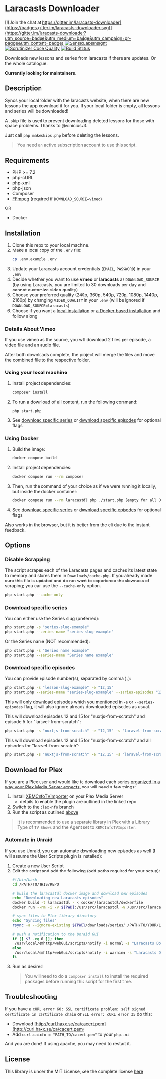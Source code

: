 # Laracasts Downloader

[![Join the chat at https://gitter.im/laracasts-downloader](https://badges.gitter.im/laracasts-downloader.svg)](https://gitter.im/laracasts-downloader?utm_source=badge&utm_medium=badge&utm_campaign=pr-badge&utm_content=badge)
[![SensioLabsInsight](https://insight.sensiolabs.com/projects/ac2fdb9a-222b-4244-b08e-af5d2f69845d/mini.png)](https://insight.sensiolabs.com/projects/ac2fdb9a-222b-4244-b08e-af5d2f69845d)
[![Scrutinizer Code Quality](https://scrutinizer-ci.com/g/iamfreee/laracasts-downloader/badges/quality-score.png?b=master)](https://scrutinizer-ci.com/g/iamfreee/laracasts-downloader/?branch=master)
[![Build Status](https://scrutinizer-ci.com/g/iamfreee/laracasts-downloader/badges/build.png?b=master)](https://scrutinizer-ci.com/g/iamfreee/laracasts-downloader/build-status/master)

Downloads new lessons and series from laracasts if there are updates. Or the
whole catalogue.

**Currently looking for maintainers.**


## Description

Syncs your local folder with the laracasts website, when there are new lessons the app download it for you. If your
local folder is empty, all lessons and series will be downloaded!

A .skip file is used to prevent downloading deleted lessons for those with space problems. Thanks to @vinicius73.

Just call `php makeskips.php` before deleting the lessons.

> You need an active subscription account to use this script.


## Requirements

- PHP >= 7.2
- php-cURL
- php-xml
- php-json
- Composer
- [FFmpeg](https://www.google.com/url?sa=t&rct=j&q=&esrc=s&source=web&cd=&cad=rja&uact=8&ved=2ahUKEwio6vX03pT7AhU0X_EDHSx9BMkQFnoECAkQAQ&url=https%3A%2F%2Fffmpeg.org%2F&usg=AOvVaw19lCX0sMAnAOlyM2Pvp5-v) (required if `DOWNLOAD_SOURCE=vimeo`)

OR

- Docker


## Installation

1. Clone this repo to your local machine.
2. Make a local copy of the `.env` file:
   ```sh
   cp .env.example .env
   ```
3. Update your Laracasts account credentials (`EMAIL`, `PASSWORD`) in your `.env`
4. Decide whether you want to use **vimeo** or **laracasts** as `DOWNLOAD_SOURCE`
   (by using Laracasts, you are limited to 30 downloads per day and cannot customize video quality)
5. Choose your preferred quality (240p, 360p, 540p, 720p, 1080p, 1440p, 2160p) by changing `VIDEO_QUALITY` in your
   `.env` (will be ignored if `DOWNLOAD_SOURCE=laracasts`)
6. Choose if you want a [local installation](#using-your-local-machine) or [a Docker based installation](#using-docker)
   and follow along


### Details About Vimeo 

If you use vimeo as the source, you will download 2 files per episode, a video file and an audio file. 

After both downloads complete, the project will merge the files and move the combined file to the respective folder. 


### Using your local machine

1. Install project dependencies:
   ```sh
   composer install
   ```
2. To run a download of all content, run the following command:
   ```sh
   php start.php
   ```
3. See [download specific series](#download-specific-series) or [download specific episodes](#download-specific-episodes)
   for optional flags


### Using Docker

1. Build the image:
   ```sh
   docker compose build
   ```
2. Install project dependencies:
   ```sh
   docker compose run --rm composer
   ```
3. Then, run the command of your choice as if we were running it locally, but inside the docker container:
   ```sh
   docker compose run --rm laracastdl php ./start.php [empty for all OR provide flags]
   ```
4. See [download specific series](#download-specific-series) or [download specific episodes](#download-specific-episodes)
   for optional flags

Also works in the browser, but it is better from the cli due to the instant feedback.


## Options

### Disable Scrapping

The script scrapes each of the Laracasts pages and caches its latest state to memory and stores them in
`Downloads/cache.php`. If you already made sure this file is updated and do not want to experience the slowness of
scraping; you can use the `--cache-only` option.

```sh
php start.php --cache-only
```


### Download specific series

You can either use the Series slug (preferred):
```sh
php start.php -s "series-slug-example"
php start.php --series-name "series-slug-example"
```
Or the Series name (NOT recommended):
```sh
php start.php -s "Series name example"
php start.php --series-name "Series name example"
```


### Download specific episodes

You can provide episode number(s), separated by comma (`,`):

```sh
php start.php -s "lesson-slug-example" -e "12,15"
php start.php --series-name "series-slug-example" --series-episodes "12,15"
```

This will only download episodes which you mentioned in `-e` or `--series-episodes` flag, it will also ignore already
downloaded episodes as usual.

This will download episodes 12 and 15 for "nuxtjs-from-scratch" and episode 5 for "laravel-from-scratch":

```sh
php start.php -s "nuxtjs-from-scratch" -e "12,15" -s "laravel-from-scratch" -e "5"
```

This will download episodes 12 and 15 for "nuxtjs-from-scratch" and all episodes for "laravel-from-scratch":

```sh
php start.php -s "nuxtjs-from-scratch" -e "12,15" -s "laravel-from-scratch"
```


## Download for Plex

If you are a Plex user and would like to download each series
[organized in a way your Plex Media Server expects](https://support.plex.tv/articles/naming-and-organizing-your-tv-show-files/),
you will need a few things:

1. Install [XBMCnfoTVImporter](https://github.com/gboudreau/XBMCnfoTVImporter.bundle) on your Plex Media Server
   - details to enable the plugin are outlined in the linked repo
2. Switch to the `plex-nfo` branch
3. Run the script as outlined [above](#installation)

> It is recommended to use a separate library in Plex with a Library Type of `TV Shows` and the Agent set to
  `XBMCInfoTVImporter`. 


### Automate in Unraid

If you use Unraid, you can automate downloading new episodes as well (I will assume the User Scripts plugin is
installed):

1. Create a new User Script
2. Edit the script and add the following (add paths required for your setup):
   ```sh
   #!/bin/bash
   cd /PATH/TO/THIS/REPO

   # build the laracastdl docker image and download new episodes
   echo "Downloading new Laracasts episodes"
   docker build -t laracastdl - < docker/laracastdl/dockerfile
   docker run --rm -i -v ${PWD}:/usr/src/laracastdl -w /usr/src/laracastdl --name laracastdl laracastdl php ./start.php

   # sync files to Plex library directory
   echo "Syncing files"
   rsync -a --ignore-existing ${PWD}/downloads/series/ /PATH/TO/YOUR/LARACASTS/LIBRARY/

   # push a notification to the Unraid GUI
   if [[ $? -eq 0 ]]; then
    /usr/local/emhttp/webGui/scripts/notify -i normal -s "Laracasts Downloader" -d "New Laracasts episodes downloaded successfully."
   else
    /usr/local/emhttp/webGui/scripts/notify -i warning -s "Laracasts Downloader" -d "Laracasts Downloader failed."
   fi
   ```
3. Run as desired
   > You will need to do a `composer install` to install the required packages before running this script for the first time.


## Troubleshooting

If you have a `cURL error 60: SSL certificate problem: self signed certificate in certificate chain` or
`SLL error: cURL error 35` do this:

- Download [http://curl.haxx.se/ca/cacert.pem](http://curl.haxx.se/ca/cacert.pem)
- Add `curl.cainfo = "PATH_TO/cacert.pem"` to your `php.ini`

And you are done! If using apache, you may need to restart it.


## License

This library is under the MIT License, see the complete license [here](LICENSE)
